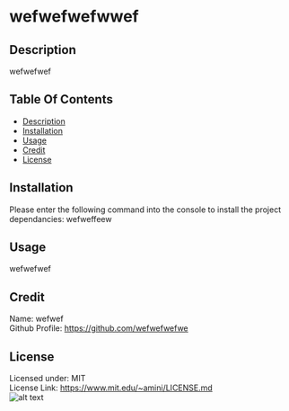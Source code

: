 # wefwefwefwwef

## Description
wefwefwef

## Table Of Contents
* [Description](#description)
* [Installation](#installation)
* [Usage](#usage)
* [Credit](#credit)
* [License](#license)

## Installation
Please enter the following command into the console to install the project dependancies: wefweffeew

## Usage
wefwefwef

## Credit
Name: wefwef  
Github Profile: https://github.com/wefwefwefwe

## License 
  Licensed under: MIT  
  License Link: https://www.mit.edu/~amini/LICENSE.md  
  ![alt text](https://img.shields.io/npm/l/starwars-names.svg?style=flat-square)
  
